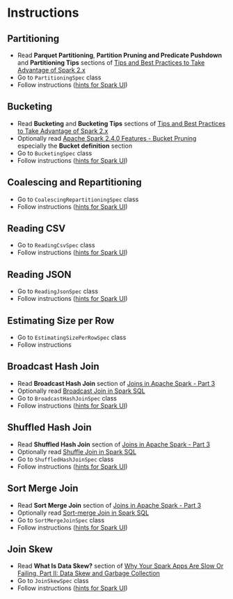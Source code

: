 # Instructions

## Partitioning
* Read **Parquet Partitioning**, **Partition Pruning and Predicate Pushdown** and **Partitioning Tips** sections of
  [Tips and Best Practices to Take Advantage of Spark 2.x](https://mapr.com/blog/tips-and-best-practices-to-take-advantage-of-spark-2-x/)
* Go to `PartitioningSpec` class
* Follow instructions ([hints for Spark UI](hints/partitioning/hints.md))

## Bucketing

* Read **Bucketing** and **Bucketing Tips** sections of
  [Tips and Best Practices to Take Advantage of Spark 2.x](https://mapr.com/blog/tips-and-best-practices-to-take-advantage-of-spark-2-x/)
* Optionally read
  [Apache Spark 2.4.0 Features - Bucket Pruning](https://www.waitingforcode.com/apache-spark-sql/apache-spark-2.4.0-features-bucket-pruning/read)
  especially the **Bucket definition** section
* Go to `BucketingSpec` class
* Follow instructions ([hints for Spark UI](hints/bucketing/hints.md))

## Coalescing and Repartitioning

* Go to `CoalescingRepartitioningSpec` class
* Follow instructions ([hints for Spark UI](hints/coalescing-and-repartitioning/hints.md))

## Reading CSV

* Go to `ReadingCsvSpec` class
* Follow instructions ([hints for Spark UI](hints/reading-csv/hints.md))

## Reading JSON

* Go to `ReadingJsonSpec` class
* Follow instructions ([hints for Spark UI](hints/reading-json/hints.md))

## Estimating Size per Row

* Go to `EstimatingSizePerRowSpec` class
* Follow instructions

## Broadcast Hash Join

* Read **Broadcast Hash Join** section of 
  [Joins in Apache Spark - Part 3](https://medium.com/@achilleus/https-medium-com-joins-in-apache-spark-part-3-1d40c1e51e1c)
* Optionally read
  [Broadcast Join in Spark SQL](https://www.waitingforcode.com/apache-spark-sql/broadcast-join-spark-sql/read)
* Go to `BroadcastHashJoinSpec` class
* Follow instructions ([hints for Spark UI](hints/broadcast-hash-join/hints.md))

## Shuffled Hash Join

* Read **Shuffled Hash Join** section of
  [Joins in Apache Spark - Part 3](https://medium.com/@achilleus/https-medium-com-joins-in-apache-spark-part-3-1d40c1e51e1c)
* Optionally read
  [Shuffle Join in Spark SQL](https://www.waitingforcode.com/apache-spark-sql/shuffle-join-spark-sql/read)
* Go to `ShuffledHashJoinSpec` class
* Follow instructions ([hints for Spark UI](hints/shuffled-hash-join/hints.md))

## Sort Merge Join

* Read **Sort Merge Join** section of
  [Joins in Apache Spark - Part 3](https://medium.com/@achilleus/https-medium-com-joins-in-apache-spark-part-3-1d40c1e51e1c)
* Optionally read
  [Sort-merge Join in Spark SQL](https://www.waitingforcode.com/apache-spark-sql/sort-merge-join-spark-sql/read)
* Go to `SortMergeJoinSpec` class
* Follow instructions ([hints for Spark UI](hints/sort-merge-join/hints.md))

## Join Skew
* Read **What Is Data Skew?** section of
  [Why Your Spark Apps Are Slow Or Failing, Part II: Data Skew and Garbage Collection](https://dzone.com/articles/why-your-spark-apps-are-slow-or-failing-part-ii-da)
* Go to `JoinSkewSpec` class
* Follow instructions ([hints for Spark UI](hints/join-skew/hints.md))
